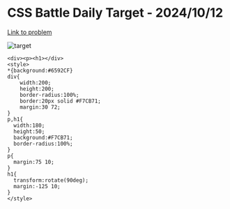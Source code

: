 # CSS Battle Daily Target - 2024/10/12

[Link to problem](https://cssbattle.dev/play/5mnVFD53zr9V7mETCRbS)

![target](https://firebasestorage.googleapis.com/v0/b/cssbattleapp.appspot.com/o/user%2Fe6YbeBahWNPT7VpE2rE2p85byxa2%2Ftargets%2Ftarget_5PUc0xM.png?alt=media)



```
<div><p><h1></div>
<style>
*{background:#6592CF}
div{
    width:200;
    height:200;
    border-radius:100%;
    border:20px solid #F7CB71;
    margin:30 72;
}
p,h1{
  width:180;
  height:50;
  background:#F7CB71;
  border-radius:100%;
}
p{
  margin:75 10;
}
h1{
  transform:rotate(90deg);
  margin:-125 10;
}
</style>
```